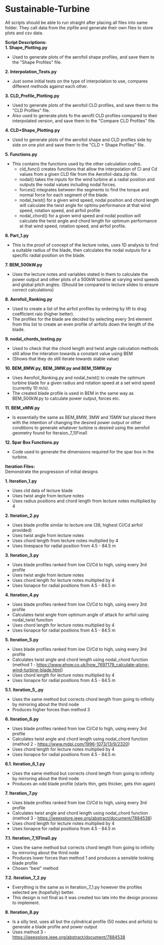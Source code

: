 # Sustainable-Turbine

All scripts should be able to run straight after placing all files into same folder.
They call data from the zipfile and generate their own files to store plots and csv data.

**Script Descriptions:**  
**1. Shape_Plotting.py**
  - Used to generate plots of the aerofoil shape profiles, and save them to the "Shape Profiles" file.

**2. Interpolation_Tests.py**
  - Just some initial tests on the type of interpolation to use, compares different methods against each other.

**3. CLD_Profile_Plotting.py**
  - Used to generate plots of the aerofoil CLD profiles, and save them to the "CLD Profiles" file.
  - Also used to generate plots fo the aerofil CLD profiles compared to their interpolated version, and save them to the "Compare CLD Profiles" file.

**4. CLD+Shape_Plotting.py**
  - Used to generate plots of the aerofoil shape and CLD profiles side by side on one plot and save them to the "CLD + Shape Profiles" file.

**5. Functions.py**
  - This contains the functions used by the other calculation codes.
    - cld_func() creates functions that allow the interpolation of Cl and Cd values from a given CLD file from the Aerofoil-data.zip file.
    - nodal() takes the inputs for the wind turbine at a radial position and outputs the nodal values including nodal forces.
    - forces() integrates between the segments to find the torque and normal force for each segment of the blade.
    - nodal_twist() for a given wind speed, nodal position and chord length will calculate the twist angle for optimu performance at that wind speed, rotation speed, and airfoil profile
    - nodal_chord() for a given wind speed and nodal position will calculate the twist angle and chord length for optimum performance at that wind speed, rotation speed, and airfoil profile.

**6. Part_1.py**
  - This is the proof of concept of the lecture notes, uses 1D analysis to find a suitable radius of the blade, then calculates the nodal outputs for a specific radial position on the blade.

**7. BEM_500kW.py**
  - Uses the lecture notes and variables stated in them to calculate the power output and other plots of a 500kW turbine at varying wind speeds and global pitch angles. (Should be compared to lecture slides to ensure correct calculations)

**8. Aerofoil_Ranking.py**
  - Used to create a list of the airfoil profiles by ordering by lift to drag coefficient raio (higher better).
  - The profiles for the blade are decided by selecting every 3rd element from this list to create an even profile of airfoils down the length of the blade.

**9. nodal_chords_testing.py**
  - Used to check that the chord length and twist angle calculation methods still allow the interation towards a constant value using BEM
  - (Shows that they do still iterate towards stable value)

**10. BEM_8MW.py, BEM_3MW.py and BEM_15MW.py**
  - Uses Aerofoil_Ranking.py and nodal_twist() to create the optimum turbine blade for a given radius and rotation speed at a set wind speed (currently 10 m/s).
  - The created blade profile is used in BEM in the same way as BEM_500kW.py to calculate power output, forces etc.

**11. BEM_xMW.py**
  - Is essentially the same as BEM_8MW, 3MW and 15MW but placed there with the intention of changing the desired power output or other conditions to generate whatever turbine is desired using the aerofoil geometry found for Iteraion_7_1(Final)

**12. Spar Box Functions.py**
  - Code used to generate the dimensions required for the spar box in the turbine.

**Iteration Files:**  
Demonstrate the progression of initial designs  
  
**1. Iteration_1.py**
   - Uses cld data of lecture blade
   - Uses twist angle from lecture notes
   - Uses radius positions and chord length from lecture notes multiplied by 4

**2. Iteration_2.py**
  - Uses blade profile similar to lecture one (38, highest Cl/Cd airfoil provided)
  - Uses twist angle from lecture notes
  - Uses chord length from lecture notes multiplied by 4
  - Uses linespace for radial position from 4.5 - 84.5 m

**3. Iteration_3.py**
  - Uses blade profiles ranked from low Cl/Cd to high, using every 3rd profile
  - Uses twist angle from lecture notes
  - Uses chord length for lecture notes multiplied by 4
  - Uses lisnapce for radial positions from 4.5 - 84.5 m

**4. Iteration_4.py**
  - Uses blade profiles ranked from low Cl/Cd to high, using every 3rd profile
  - Calculates twist angle from optimum angle of attack for airfoil using nodal_twist function
  - Uses chord length for lecture notes multiplied by 4
  - Uses lisnapce for radial positions from 4.5 - 84.5 m

**5. Iteration_5.py**
  - Uses blade profiles ranked from low Cl/Cd to high, using every 3rd profile
  - Calculates twist angle and chord length using nodal_chord function (method 1 - https://www.ehow.co.uk/how_7697179_calculate-along-wind-turbine-blade.html)
  - Uses chord length for lecture notes multiplied by 4
  - Uses lisnapce for radial positions from 4.5 - 84.5 m  

**5.1. Iteration_5_.py**
  - Uses the same method but corrects chord length from going to infinity by mirroring about the third node
  - Produces higher forces than method 3

**6. Iteration_6.py**
  - Uses blade profiles ranked from low Cl/Cd to high, using every 3rd profile
  - Calculates twist angle and chord length using nodal_chord function (method 2 - https://www.mdpi.com/1996-1073/13/9/2320)
  - Uses chord length for lecture notes multiplied by 4
  - Uses lisnapce for radial positions from 4.5 - 84.5 m  

**6.1. Iteration_6_1.py**
  - Uses the same method but corrects chord length from going to infinity by mirroring about the third node
  - Produces an odd blade profile (starts thin, gets thicker, gets thin again)

**7. Iteration_7.py**
  - Uses blade profiles ranked from low Cl/Cd to high, using every 3rd profile
  - Calculates twist angle and chord length using nodal_chord function (method 3 - https://ieeexplore.ieee.org/abstract/document/7884538)
  - Uses chord length for lecture notes multiplied by 4
  - Uses lisnapce for radial positions from 4.5 - 84.5 m  

**7.1. Iteration_7_1(Final).py**
  - Uses the same method but corrects chord length from going to infinity by mirroring about the third node
  - Produces lower forces than method 1 and produces a sensible looking blade profile
  - Chosen "best" method

**7.2. Iteration_7_2.py**
  - Everything is the same as in Iteration_7_1.py however the profiles selected are (hopefully) better.
  - This design is not final as it was created too late into the design process to implement.

**8. Iteration_8.py**
  - Is a silly test, uses all but the cylindrical profile (50 nodes and airfoils) to generate a blade profile and power output
  - Uses method 3 - https://ieeexplore.ieee.org/abstract/document/7884538
